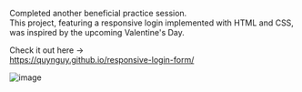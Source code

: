 Completed another beneficial practice session. <br>
This project, featuring a responsive login implemented with HTML and CSS, was inspired by the upcoming Valentine's Day.
<br>

Check it out here -> <br>
https://quynguy.github.io/responsive-login-form/
<br>

![image](https://github.com/quynguy/responsive-login-form/assets/106893103/48531060-2476-457d-9518-8becc81848fb)

